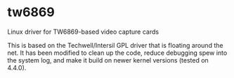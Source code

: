 tw6869
======

Linux driver for TW6869-based video capture cards

This is based on the Techwell/Intersil GPL driver that is floating around the net.  It has been modified to clean up the code, reduce debugging spew into the system log, and make it build on newer kernel versions (tested on 4.4.0).
